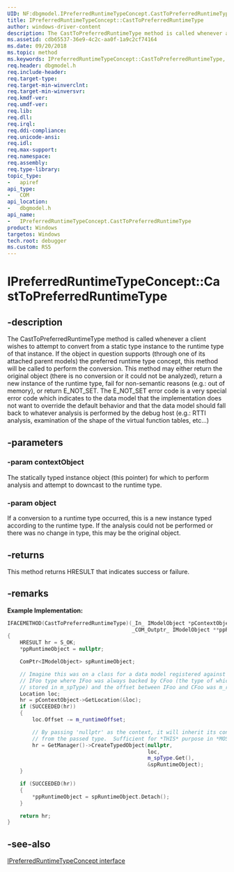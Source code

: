 ```yaml
---
UID: NF:dbgmodel.IPreferredRuntimeTypeConcept.CastToPreferredRuntimeType
title: IPreferredRuntimeTypeConcept::CastToPreferredRuntimeType
author: windows-driver-content
description: The CastToPreferredRuntimeType method is called whenever a client wishes to attempt to convert from a static type instance to the runtime type of that instance. 
ms.assetid: cdb65537-36e9-4c2c-aa0f-1a9c2cf74164
ms.date: 09/20/2018
ms.topic: method
ms.keywords: IPreferredRuntimeTypeConcept::CastToPreferredRuntimeType, CastToPreferredRuntimeType, IPreferredRuntimeTypeConcept.CastToPreferredRuntimeType, IPreferredRuntimeTypeConcept::CastToPreferredRuntimeType, IPreferredRuntimeTypeConcept.CastToPreferredRuntimeType
req.header: dbgmodel.h
req.include-header:
req.target-type:
req.target-min-winverclnt:
req.target-min-winversvr:
req.kmdf-ver:
req.umdf-ver:
req.lib:
req.dll:
req.irql: 
req.ddi-compliance:
req.unicode-ansi:
req.idl:
req.max-support:
req.namespace:
req.assembly:
req.type-library: 
topic_type: 
-	apiref
api_type: 
-	COM
api_location: 
-	dbgmodel.h
api_name: 
-	IPreferredRuntimeTypeConcept.CastToPreferredRuntimeType
product: Windows
targetos: Windows
tech.root: debugger
ms.custom: RS5
---
```


# IPreferredRuntimeTypeConcept::CastToPreferredRuntimeType


## -description

The CastToPreferredRuntimeType method is called whenever a client wishes to attempt to convert from a static type instance to the runtime type of that instance. If the object in question supports (through one of its attached parent models) the preferred runtime type concept, this method will be called to perform the conversion. This method may either return the original object (there is no conversion or it could not be analyzed), return a new instance of the runtime type, fail for non-semantic reasons (e.g.: out of memory), or return E_NOT_SET. The E_NOT_SET error code is a very special error code which indicates to the data model that the implementation does not want to override the default behavior and that the data model should fall back to whatever analysis is performed by the debug host (e.g.: RTTI analysis, examination of the shape of the virtual function tables, etc...) 

## -parameters

### -param contextObject
The statically typed instance object (this pointer) for which to perform analysis and attempt to downcast to the runtime type.

### -param object
If a conversion to a runtime type occurred, this is a new instance typed according to the runtime type. If the analysis could not be performed or there was no change in type, this may be the original object.


## -returns
This method returns HRESULT that indicates success or failure.

## -remarks

**Example Implementation:**

```cpp
IFACEMETHOD(CastToPreferredRuntimeType)(_In_ IModelObject *pContextObject, 
                                        _COM_Outptr_ IModelObject **ppRuntimeObject)
{
    HRESULT hr = S_OK;
    *ppRuntimeObject = nullptr;

    ComPtr<IModelObject> spRuntimeObject;

    // Imagine this was on a class for a data model registered against some 
    // IFoo type where IFoo was always backed by CFoo (the type of which is 
    // stored in m_spType) and the offset between IFoo and CFoo was m_runtimeOffset.
    Location loc;
    hr = pContextObject->GetLocation(&loc);
    if (SUCCEEDED(hr))
    {
        loc.Offset -= m_runtimeOffset;

        // By passing 'nullptr' as the context, it will inherit its context 
        // from the passed type.  Sufficient for *THIS* purpose in *MOST* cases.
        hr = GetManager()->CreateTypedObject(nullptr, 
                                             loc, 
                                             m_spType.Get(), 
                                             &spRuntimeObject);
    }

    if (SUCCEEDED(hr))
    {
        *ppRuntimeObject = spRuntimeObject.Detach();
    }

    return hr;
}
```


## -see-also

[IPreferredRuntimeTypeConcept interface](nn-dbgmodel-ipreferredruntimetypeconcept.md)

